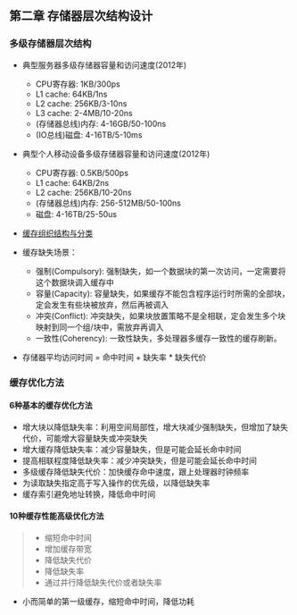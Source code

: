 ## 第二章 存储器层次结构设计

### 多级存储器层次结构
* 典型服务器多级存储器容量和访问速度(2012年)
    * CPU寄存器: 1KB/300ps
    * L1 cache: 64KB/1ns
    * L2 cache: 256KB/3-10ns
    * L3 cache: 2-4MB/10-20ns
    * (存储器总线)内存: 4-16GB/50-100ns
    * (IO总线)磁盘: 4-16TB/5-10ms

* 典型个人移动设备多级存储器容量和访问速度(2012年)
    * CPU寄存器: 0.5KB/500ps
    * L1 cache: 64KB/2ns
    * L2 cache: 256KB/10-20ns
    * (存储器总线)内存: 256-512MB/50-100ns
    * 磁盘: 4-16TB/25-50us

* [缓存组织结构与分类](../../深入理解计算机系统/第六章存储器层次结构/chapter6.md)

* 缓存缺失场景：
    * 强制(Compulsory): 强制缺失，如一个数据块的第一次访问，一定需要将这个数据块调入缓存中
    * 容量(Capacity): 容量缺失，如果缓存不能包含程序运行时所需的全部块，定会发生有些块被放弃，然后再被调入
    * 冲突(Conflict): 冲突缺失，如果块放置策略不是全相联，定会发生多个块映射到同一个组/块中，需放弃再调入
    * 一致性(Coherency): 一致性缺失，多处理器多缓存一致性的缓存刷新。

* 存储器平均访问时间 = 命中时间 + 缺失率 * 缺失代价

### 缓存优化方法

#### 6种基本的缓存优化方法
* 增大块以降低缺失率：利用空间局部性，增大块减少强制缺失，但增加了缺失代价，可能增大容量缺失或冲突缺失
* 增大缓存降低缺失率：减少容量缺失，但是可能会延长命中时间
* 提高相联程度降低缺失率：减少冲突缺失，但是可能会延长命中时间
* 多级缓存降低缺失代价：加快缓存命中速度，跟上处理器时钟频率
* 为读取缺失指定高于写入操作的优先级，以降低缺失率
* 缓存索引避免地址转换，降低命中时间

#### 10种缓存性能高级优化方法
> * 缩短命中时间
> * 增加缓存带宽
> * 降低缺失代价
> * 降低缺失率
> * 通过并行降低缺失代价或者缺失率

* 小而简单的第一级缓存，缩短命中时间，降低功耗